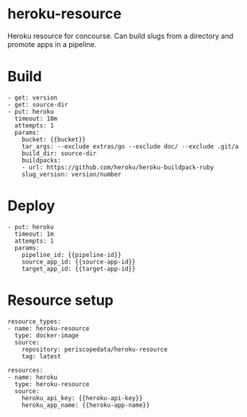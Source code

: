 # heroku-resource
Heroku resource for concourse. Can build slugs from a directory and promote apps in a pipeline.
# Build
```
- get: version
- get: source-dir
- put: heroku
  timeout: 10m
  attempts: 1
  params:
    bucket: {{bucket}}
    tar_args: --exclude extras/go --exclude doc/ --exclude .git/a
    build_dir: source-dir
    buildpacks:
    - url: https://github.com/heroku/heroku-buildpack-ruby
    slug_version: version/number
```
# Deploy
```
- put: heroku
  timeout: 1m
  attempts: 1
  params:
    pipeline_id: {{pipeline-id}}
    source_app_id: {{source-app-id}}
    target_app_id: {{target-app-id}}
```

# Resource setup
```
resource_types:
- name: heroku-resource
  type: docker-image
  source:
    repository: periscopedata/heroku-resource
    tag: latest

resources:
- name: heroku
  type: heroku-resource
  source:
    heroku_api_key: {{heroku-api-key}}
    heroku_app_name: {{heroku-app-name}}
```
